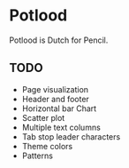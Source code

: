 # Potlood

Potlood is Dutch for Pencil.

## TODO 

- Page visualization
- Header and footer
- Horizontal bar Chart
- Scatter plot
- Multiple text columns
- Tab stop leader characters
- Theme colors
- Patterns